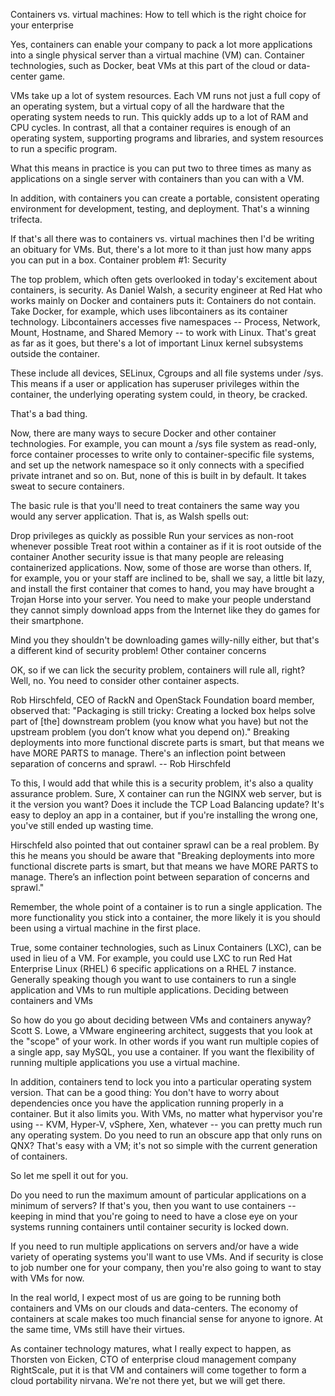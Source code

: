 Containers vs. virtual machines: How to tell which is the right choice for your enterprise

Yes, containers can enable your company to pack a lot more applications into a single physical server than a virtual machine (VM) can. Container technologies, such as Docker, beat VMs at this part of the cloud or data-center game.

VMs take up a lot of system resources. Each VM runs not just a full copy of an operating system, but a virtual copy of all the hardware that the operating system needs to run. This quickly adds up to a lot of RAM and CPU cycles. In contrast, all that a container requires is enough of an operating system, supporting programs and libraries, and system resources to run a specific program.

What this means in practice is you can put two to three times as many as applications on a single server with containers than you can with a VM.

In addition, with containers you can create a portable, consistent operating environment for development, testing, and deployment. That's a winning trifecta.

If that's all there was to containers vs. virtual machines then I'd be writing an obituary for VMs. But, there's a lot more to it than just how many apps you can put in a box. Container problem #1: Security

The top problem, which often gets overlooked in today's excitement about containers, is security. As Daniel Walsh, a security engineer at Red Hat who works mainly on Docker and containers puts it: Containers do not contain. Take Docker, for example, which uses libcontainers as its container technology. Libcontainers accesses five namespaces -- Process, Network, Mount, Hostname, and Shared Memory -- to work with Linux. That's great as far as it goes, but there's a lot of important Linux kernel subsystems outside the container.

These include all devices, SELinux, Cgroups and all file systems under /sys. This means if a user or application has superuser privileges within the container, the underlying operating system could, in theory, be cracked.

That's a bad thing.

Now, there are many ways to secure Docker and other container technologies. For example, you can mount a /sys file system as read-only, force container processes to write only to container-specific file systems, and set up the network namespace so it only connects with a specified private intranet and so on. But, none of this is built in by default. It takes sweat to secure containers.

The basic rule is that you'll need to treat containers the same way you would any server application. That is, as Walsh spells out:

Drop privileges as quickly as possible
Run your services as non-root whenever possible
Treat root within a container as if it is root outside of the container
Another security issue is that many people are releasing containerized applications. Now, some of those are worse than others. If, for example, you or your staff are inclined to be, shall we say, a little bit lazy, and install the first container that comes to hand, you may have brought a Trojan Horse into your server. You need to make your people understand they cannot simply download apps from the Internet like they do games for their smartphone.

Mind you they shouldn't be downloading games willy-nilly either, but that's a different kind of security problem! Other container concerns

OK, so if we can lick the security problem, containers will rule all, right? Well, no. You need to consider other container aspects.

Rob Hirschfeld, CEO of RackN and OpenStack Foundation board member, observed that: "Packaging is still tricky: Creating a locked box helps solve part of [the] downstream problem (you know what you have) but not the upstream problem (you don’t know what you depend on)." Breaking deployments into more functional discrete parts is smart, but that means we have MORE PARTS to manage. There's an inflection point between separation of concerns and sprawl. -- Rob Hirschfeld

To this, I would add that while this is a security problem, it's also a quality assurance problem. Sure, X container can run the NGINX web server, but is it the version you want? Does it include the TCP Load Balancing update? It's easy to deploy an app in a container, but if you're installing the wrong one, you've still ended up wasting time.

Hirschfeld also pointed that out container sprawl can be a real problem. By this he means you should be aware that "Breaking deployments into more functional discrete parts is smart, but that means we have MORE PARTS to manage. There’s an inflection point between separation of concerns and sprawl."

Remember, the whole point of a container is to run a single application. The more functionality you stick into a container, the more likely it is you should been using a virtual machine in the first place.

True, some container technologies, such as Linux Containers (LXC), can be used in lieu of a VM. For example, you could use LXC to run Red Hat Enterprise Linux (RHEL) 6 specific applications on a RHEL 7 instance. Generally speaking though you want to use containers to run a single application and VMs to run multiple applications. Deciding between containers and VMs

So how do you go about deciding between VMs and containers anyway? Scott S. Lowe, a VMware engineering architect, suggests that you look at the "scope" of your work. In other words if you want run multiple copies of a single app, say MySQL, you use a container. If you want the flexibility of running multiple applications you use a virtual machine.

In addition, containers tend to lock you into a particular operating system version. That can be a good thing: You don't have to worry about dependencies once you have the application running properly in a container. But it also limits you. With VMs, no matter what hypervisor you're using -- KVM, Hyper-V, vSphere, Xen, whatever -- you can pretty much run any operating system. Do you need to run an obscure app that only runs on QNX? That's easy with a VM; it's not so simple with the current generation of containers.

So let me spell it out for you.

Do you need to run the maximum amount of particular applications on a minimum of servers? If that's you, then you want to use containers -- keeping in mind that you're going to need to have a close eye on your systems running containers until container security is locked down.

If you need to run multiple applications on servers and/or have a wide variety of operating systems you'll want to use VMs. And if security is close to job number one for your company, then you're also going to want to stay with VMs for now.

In the real world, I expect most of us are going to be running both containers and VMs on our clouds and data-centers. The economy of containers at scale makes too much financial sense for anyone to ignore. At the same time, VMs still have their virtues.

As container technology matures, what I really expect to happen, as Thorsten von Eicken, CTO of enterprise cloud management company RightScale, put it is that VM and containers will come together to form a cloud portability nirvana. We're not there yet, but we will get there.
